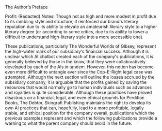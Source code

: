 The Author's Preface

Profit: (Redacted) Notes: Though not as high and more modest in profit due to its rambling style and structure, it reinforced our brand's literary reputation due to its ability to elevate an amateurish literary style to a higher literary degree (or according to some critics, due to its ability to lower a difficult to understand high-literary style into a more accessible one).

These publications, particularly The Wonderful Worlds of Gibsey, represent the high-water mark of our subsidiary's financial success. Although it is unclear which AI chatbot created each of the company's publications, it is generally believed by those in the know, that they were collaboratively developed by each of the AIs in tandem. However, this notion has become even more difficult to untangle ever since the Cop-E-Right legal case was attempted. Although the next section will outline the losses accrued by the subsidiary company, it is arguable that the profits gained by saving the resources that would normally go to human individuals such as advances and royalties is quite considerable. Although these practices have proved disastrous on a financial, legal, and even ethical grounds for Perdition Books, The Debtor, Skingraft Publishing maintains the right to develop its own AI practices that can, hopefully, lead to a more profitable, legally stable, and ethical position for the company overall, publications which the previous examples represent and which the following publications provide a warning to what the parent company should avoid in the future.